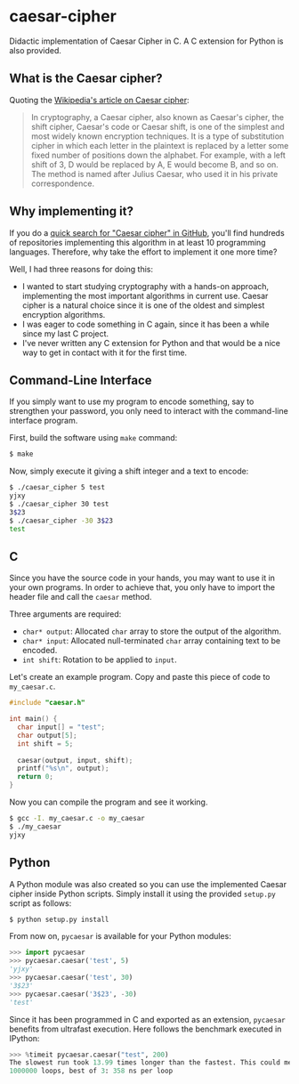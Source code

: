 # caesar-cipher
Didactic implementation of Caesar Cipher in C. A C extension for Python is also provided.

## What is the Caesar cipher?

Quoting the [Wikipedia's article on Caesar cipher](https://en.wikipedia.org/wiki/Caesar_cipher):

> In cryptography, a Caesar cipher, also known as Caesar's cipher, the shift cipher, Caesar's code or Caesar shift, is one of the simplest and most widely known encryption techniques. It is a type of substitution cipher in which each letter in the plaintext is replaced by a letter some fixed number of positions down the alphabet. For example, with a left shift of 3, D would be replaced by A, E would become B, and so on. The method is named after Julius Caesar, who used it in his private correspondence.

## Why implementing it?

If you do a [quick search for "Caesar cipher" in GitHub](https://github.com/search?utf8=%E2%9C%93&q=caesar+cipher), you'll find hundreds of repositories implementing this algorithm in at least 10 programming languages. Therefore, why take the effort to implement it one more time?

Well, I had three reasons for doing this:
* I wanted to start studying cryptography with a hands-on approach, implementing the most important algorithms in current use. Caesar cipher is a natural choice since it is one of the oldest and simplest encryption algorithms.
* I was eager to code something in C again, since it has been a while since my last C project.
* I've never written any C extension for Python and that would be a nice way to get in contact with it for the first time.

## Command-Line Interface
If you simply want to use my program to encode something, say to strengthen your password, you only need to interact with the command-line interface program.

First, build the software using `make` command:
```bash
$ make
```

Now, simply execute it giving a shift integer and a text to encode:
```bash
$ ./caesar_cipher 5 test
yjxy
$ ./caesar_cipher 30 test
3$23
$ ./caesar_cipher -30 3$23
test
```

## C
Since you have the source code in your hands, you may want to use it in your own programs. In order to achieve that, you only have to import the header file and call the `caesar` method.

Three arguments are required:
* `char* output`: Allocated `char` array to store the output of the algorithm.
* `char* input`: Allocated null-terminated `char` array containing text to be encoded.
* `int shift`: Rotation to be applied to `input`.

Let's create an example program. Copy and paste this piece of code to `my_caesar.c`.
```c
#include "caesar.h"

int main() {
  char input[] = "test";
  char output[5];
  int shift = 5;
  
  caesar(output, input, shift);
  printf("%s\n", output);
  return 0;
}
```

Now you can compile the program and see it working.
```bash
$ gcc -I. my_caesar.c -o my_caesar
$ ./my_caesar
yjxy
```

## Python
A Python module was also created so you can use the implemented Caesar cipher inside Python scripts. Simply install it using the provided `setup.py` script as follows:
```bash
$ python setup.py install
```

From now on, `pycaesar` is available for your Python modules:
```python
>>> import pycaesar
>>> pycaesar.caesar('test', 5)
'yjxy'
>>> pycaesar.caesar('test', 30)
'3$23'
>>> pycaesar.caesar('3$23', -30)
'test'
```

Since it has been programmed in C and exported as an extension, `pycaesar` benefits from ultrafast execution. Here follows the benchmark executed in IPython:
```python
>>> %timeit pycaesar.caesar("test", 200)
The slowest run took 13.99 times longer than the fastest. This could mean that an intermediate result is being cached 
1000000 loops, best of 3: 358 ns per loop
```
